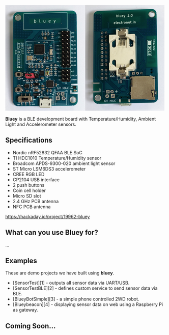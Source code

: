 ![bluey](bluey-1.0.png)

**Bluey** is a BLE development board with Temperature/Humidity, Ambient Light and
Accelerometer sensors.


## Specifications

- Nordic nRF52832 QFAA BLE SoC
- TI HDC1010 Temperature/Humidity sensor
- Broadcom APDS-9300-020 ambient light sensor
- ST Micro LSM6DS3 accelerometer
- CREE RGB LED
- CP2104 USB interface
- 2 push buttons
- Coin cell holder
- Micro SD slot
- 2.4 GHz PCB antenna
- NFC PCB antenna

https://hackaday.io/project/19962-bluey

## What can you use Bluey for?

...

## Examples

These are demo projects we have built using **bluey**.

- [SensorTest][1] - outputs all sensor data via UART/USB.
- [SensorTestBLE][2] - defines custom service to send sensor data via BLE.
- [BlueyBotSimple][3] - a simple phone controlled 2WD robot.
- [Blueybeacon][4] - displaying sensor data on web using a Raspberry Pi as gateway.

## Coming Soon...
